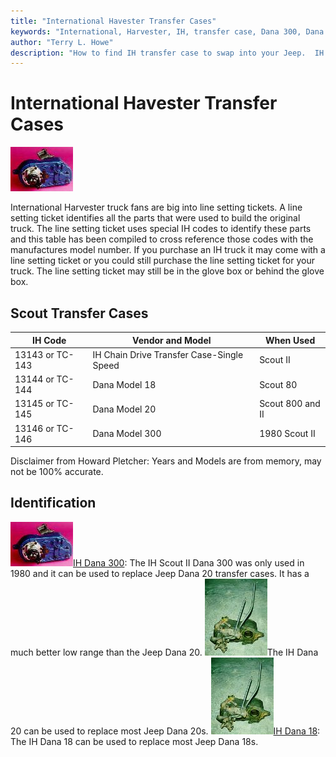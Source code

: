 ```yaml
---
title: "International Havester Transfer Cases"
keywords: "International, Harvester, IH, transfer case, Dana 300, Dana 18, Dana 20"
author: "Terry L. Howe"
description: "How to find IH transfer case to swap into your Jeep.  IH trucks used many heavy duty components suitable for use in Jeep trucks."
---
```

# International Havester Transfer Cases

[![Scout 300 back](../../../img/xfer/updates/ihd300b_.jpg)](../../../img/xfer/updates/ihd300b.jpg) 

International Harvester truck fans are big into line setting tickets. A line setting ticket identifies all the parts that were used to build the original truck. The line setting ticket uses special IH codes to identify these parts and this table has been compiled to cross reference those codes with the manufactures model number. If you purchase an IH truck it may come with a line setting ticket or you could still purchase the line setting ticket for your truck. The line setting ticket may still be in the glove box or behind the glove box.

## Scout Transfer Cases

IH Code| Vendor and Model| When Used  
---|---|---  
13143 or TC-143| IH Chain Drive Transfer Case-Single Speed| Scout II  
13144 or TC-144| Dana Model 18| Scout 80  
13145 or TC-145| Dana Model 20| Scout 800 and II  
13146 or TC-146| Dana Model 300| 1980 Scout II  
  
Disclaimer from Howard Pletcher: Years and Models are from memory, may not be 100% accurate.

## Identification

![Scout 300 back](../../../img/xfer/updates/ihd300b_.jpg)[IH Dana 300](/xfer/upgrades/ih/ihd300id.md): The IH Scout II Dana 300 was only used in 1980 and it can be used to replace Jeep Dana 20 transfer cases. It has a much better low range than the Jeep Dana 20. [![Scout Spicer 18](../../../img/xfer/d1801f_.jpg)](/xfer/upgrades/ih/ihd20id.md)The IH Dana 20 can be used to replace most Jeep Dana 20s. ![Scout Spicer 18](../../../img/xfer/d1801f_.jpg)[IH Dana 18](/xfer/upgrades/ih/ihd18id.md): The IH Dana 18 can be used to replace most Jeep Dana 18s.